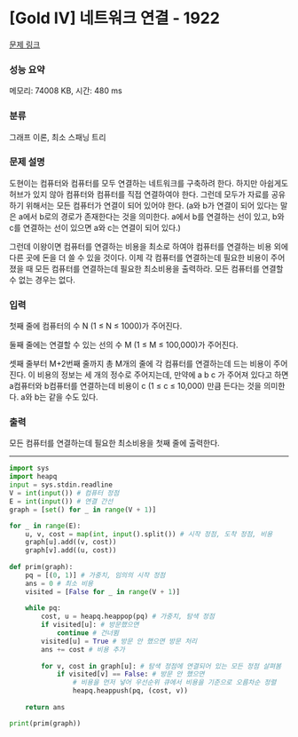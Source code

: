 # [Gold IV] 네트워크 연결 - 1922 

[문제 링크](https://www.acmicpc.net/problem/1922) 

### 성능 요약

메모리: 74008 KB, 시간: 480 ms

### 분류

그래프 이론, 최소 스패닝 트리

### 문제 설명

<p>도현이는 컴퓨터와 컴퓨터를 모두 연결하는 네트워크를 구축하려 한다. 하지만 아쉽게도 허브가 있지 않아 컴퓨터와 컴퓨터를 직접 연결하여야 한다. 그런데 모두가 자료를 공유하기 위해서는 모든 컴퓨터가 연결이 되어 있어야 한다. (a와 b가 연결이 되어 있다는 말은 a에서 b로의 경로가 존재한다는 것을 의미한다. a에서 b를 연결하는 선이 있고, b와 c를 연결하는 선이 있으면 a와 c는 연결이 되어 있다.)</p>

<p>그런데 이왕이면 컴퓨터를 연결하는 비용을 최소로 하여야 컴퓨터를 연결하는 비용 외에 다른 곳에 돈을 더 쓸 수 있을 것이다. 이제 각 컴퓨터를 연결하는데 필요한 비용이 주어졌을 때 모든 컴퓨터를 연결하는데 필요한 최소비용을 출력하라. 모든 컴퓨터를 연결할 수 없는 경우는 없다.</p>

### 입력 

 <p>첫째 줄에 컴퓨터의 수 N (1 ≤ N ≤ 1000)가 주어진다.</p>

<p>둘째 줄에는 연결할 수 있는 선의 수 M (1 ≤ M ≤ 100,000)가 주어진다.</p>

<p>셋째 줄부터 M+2번째 줄까지 총 M개의 줄에 각 컴퓨터를 연결하는데 드는 비용이 주어진다. 이 비용의 정보는 세 개의 정수로 주어지는데, 만약에 a b c 가 주어져 있다고 하면 a컴퓨터와 b컴퓨터를 연결하는데 비용이 c (1 ≤ c ≤ 10,000) 만큼 든다는 것을 의미한다. a와 b는 같을 수도 있다.</p>

### 출력 

 <p>모든 컴퓨터를 연결하는데 필요한 최소비용을 첫째 줄에 출력한다.</p>

---
```python
import sys
import heapq
input = sys.stdin.readline
V = int(input()) # 컴퓨터 정점
E = int(input()) # 연결 간선
graph = [set() for _ in range(V + 1)]

for _ in range(E):
    u, v, cost = map(int, input().split()) # 시작 정점, 도착 정점, 비용
    graph[u].add((v, cost))
    graph[v].add((u, cost))
    
def prim(graph):
    pq = [(0, 1)] # 가중치, 임의의 시작 정점
    ans = 0 # 최소 비용
    visited = [False for _ in range(V + 1)]
    
    while pq:
        cost, u = heapq.heappop(pq) # 가중치, 탐색 정점
        if visited[u]: # 방문했으면
            continue # 건너뜀
        visited[u] = True # 방문 안 했으면 방문 처리
        ans += cost # 비용 추가
        
        for v, cost in graph[u]: # 탐색 정점에 연결되어 있는 모든 정점 살펴봄
            if visited[v] == False: # 방문 안 했으면
                # 비용을 먼저 넣어 우선순위 큐에서 비용을 기준으로 오름차순 정렬
                heapq.heappush(pq, (cost, v))
    
    return ans

print(prim(graph))
```
